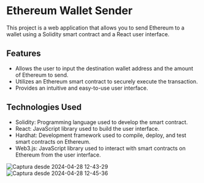 # Ethereum Wallet Sender

This project is a web application that allows you to send Ethereum to a wallet using a Solidity smart contract and a React user interface.

## Features

- Allows the user to input the destination wallet address and the amount of Ethereum to send.
- Utilizes an Ethereum smart contract to securely execute the transaction.
- Provides an intuitive and easy-to-use user interface.

## Technologies Used

- Solidity: Programming language used to develop the smart contract.
- React: JavaScript library used to build the user interface.
- Hardhat: Development framework used to compile, deploy, and test smart contracts on Ethereum.
- Web3.js: JavaScript library used to interact with smart contracts on Ethereum from the user interface.

![Captura desde 2024-04-28 12-43-29](https://github.com/samirbenbouker/SendEther/assets/57891254/fcd51149-492a-46c9-a7b2-67c8bc09557c)
![Captura desde 2024-04-28 12-45-36](https://github.com/samirbenbouker/SendEther/assets/57891254/359e9aec-711f-46f4-be4f-adaf77b7c615)
